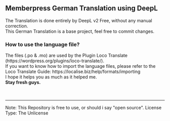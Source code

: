 <h2>Memberpress German Translation using DeepL</h2>

The Translation is done entirely by DeepL v2 Free, without any manual correction.<br>
This German Translation is a base project, feel free to commit changes.<br>

<h3>How to use the language file?</h3>
The files (.po & .mo) are used by the Plugin Loco Translate (https://wordpress.org/plugins/loco-translate/).<br>
If you want to know how to import the language files, please refer to the Loco Translate Guide: https://localise.biz/help/formats/importing <br>
I hope it helps you as much as it helped me.<br>
<b>Stay fresh guys.</b>
<br><br><br><hr>








Note: This Repository is free to use, or should i say "open source".
License Type: The Unlicense
